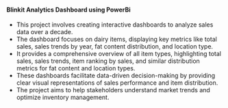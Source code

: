 <h4>Blinkit Analytics Dashboard using PowerBi</h4>

- This project involves creating interactive dashboards to analyze sales data over a decade. 
- The dashboard focuses on dairy items, displaying key metrics like total sales, sales trends by year, fat content distribution, and location type. 
- It provides a comprehensive overview of all item types, highlighting total sales, sales trends, item ranking by sales, and similar distribution metrics for fat content and location types. 
- These dashboards facilitate data-driven decision-making by providing clear visual representations of sales performance and item distribution. 
- The project aims to help stakeholders understand market trends and optimize inventory management.

